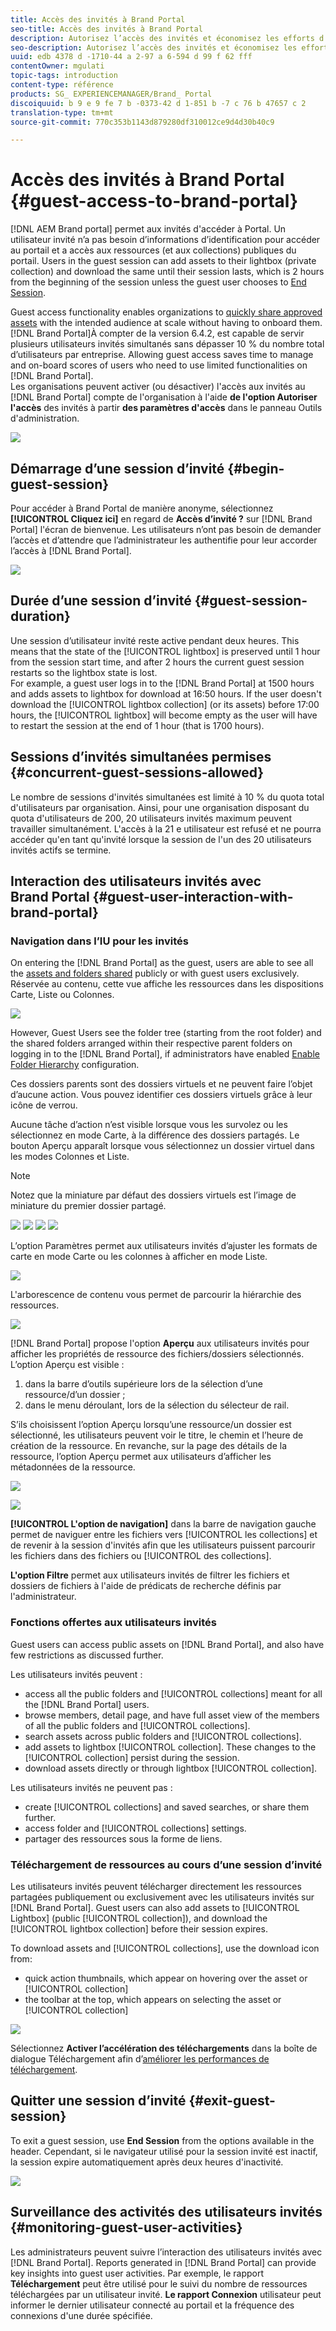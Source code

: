 ```yaml
---
title: Accès des invités à Brand Portal
seo-title: Accès des invités à Brand Portal
description: Autorisez l’accès des invités et économisez les efforts d’intégration de nombreux utilisateurs qui n’ont pas besoin d’être authentifiés.
seo-description: Autorisez l’accès des invités et économisez les efforts d’intégration de nombreux utilisateurs qui n’ont pas besoin d’être authentifiés.
uuid: edb 4378 d -1710-44 a 2-97 a 6-594 d 99 f 62 fff
contentOwner: mgulati
topic-tags: introduction
content-type: référence
products: SG_ EXPERIENCEMANAGER/Brand_ Portal
discoiquuid: b 9 e 9 fe 7 b -0373-42 d 1-851 b -7 c 76 b 47657 c 2
translation-type: tm+mt
source-git-commit: 770c353b1143d879280df310012ce9d4d30b40c9

---
```



# Accès des invités à Brand Portal {#guest-access-to-brand-portal}

[!DNL AEM Brand portal] permet aux invités d'accéder à Portal. Un utilisateur invité n’a pas besoin d’informations d’identification pour accéder au portail et a accès aux ressources (et aux collections) publiques du portail. Users in the guest session can add assets to their lightbox (private collection) and download the same until their session lasts, which is 2 hours from the beginning of the session unless the guest user chooses to [End Session](#exit-guest-session).

Guest access functionality enables organizations to [quickly share approved assets](../using/brand-portal-sharing-folders.md#how-to-share-folders) with the intended audience at scale without having to onboard them. [!DNL Brand Portal]À compter de la version 6.4.2,  est capable de servir plusieurs utilisateurs invités simultanés sans dépasser 10 % du nombre total d’utilisateurs par entreprise. Allowing guest access saves time to manage and on-board scores of users who need to use limited functionalities on [!DNL Brand Portal].\
Les organisations peuvent activer (ou désactiver) l'accès aux invités au [!DNL Brand Portal] compte de l'organisation à l'aide **de l'option Autoriser l'accès** des invités à partir **des paramètres d'accès** dans le panneau Outils d'administration.

<!--
Comment Type: annotation
Last Modified By: mgulati
Last Modified Date: 2018-08-17T10:42:59.879-0400
Removed the first para: "AEM Assets Brand Portal allows public users to enter the portal anonymously and have restricted access to the allowed public resources as guests. Organization users with guest role need not seek access and authentication from administrators."
-->

![](assets/enable-guest-access.png)

## Démarrage d’une session d’invité {#begin-guest-session}

Pour accéder à Brand Portal de manière anonyme, sélectionnez **[!UICONTROL Cliquez ici]** en regard de **Accès d’invité ?** sur [!DNL Brand Portal] l'écran de bienvenue. Les utilisateurs n’ont pas besoin de demander l’accès et d’attendre que l’administrateur les authentifie pour leur accorder l’accès à [!DNL Brand Portal].

![](assets/bp-login-screen.png)

## Durée d’une session d’invité {#guest-session-duration}

Une session d’utilisateur invité reste active pendant deux heures. This means that the state of the [!UICONTROL lightbox] is preserved until 1 hour from the session start time, and after 2 hours the current guest session restarts so the lightbox state is lost.\
For example, a guest user logs in to the [!DNL Brand Portal] at 1500 hours and adds assets to lightbox for download at 16:50 hours. If the user doesn't download the [!UICONTROL lightbox collection] (or its assets) before 17:00 hours, the [!UICONTROL lightbox] will become empty as the user will have to restart the session at the end of 1 hour (that is 1700 hours).

## Sessions d’invités simultanées permises {#concurrent-guest-sessions-allowed}

Le nombre de sessions d'invités simultanées est limité à 10 % du quota total d'utilisateurs par organisation. Ainsi, pour une organisation disposant du quota d'utilisateurs de 200, 20 utilisateurs invités maximum peuvent travailler simultanément. L'accès à la 21 e utilisateur est refusé et ne pourra accéder qu'en tant qu'invité lorsque la session de l'un des 20 utilisateurs invités actifs se termine.

## Interaction des utilisateurs invités avec Brand Portal {#guest-user-interaction-with-brand-portal}

### Navigation dans l’IU pour les invités

On entering the [!DNL Brand Portal] as the guest, users are able to see all the [assets and folders shared](../using/brand-portal-sharing-folders.md#sharefolders) publicly or with guest users exclusively. Réservée au contenu, cette vue affiche les ressources dans les dispositions Carte, Liste ou Colonnes.

![](assets/disabled-folder-hierarchy1.png)

However, Guest Users see the folder tree (starting from the root folder) and the shared folders arranged within their respective parent folders on logging in to the [!DNL Brand Portal], if administrators have enabled [Enable Folder Hierarchy](../using/brand-portal-general-configuration.md#main-pars-header-1621071021) configuration.

Ces dossiers parents sont des dossiers virtuels et ne peuvent faire l’objet d’aucune action. Vous pouvez identifier ces dossiers virtuels grâce à leur icône de verrou.

Aucune tâche d’action n’est visible lorsque vous les survolez ou les sélectionnez en mode Carte, à la différence des dossiers partagés. Le bouton Aperçu apparaît lorsque vous sélectionnez un dossier virtuel dans les modes Colonnes et Liste.

>[!NOTE]
>
>Notez que la miniature par défaut des dossiers virtuels est l’image de miniature du premier dossier partagé.

![](assets/enabled-hierarchy1.png) ![](assets/hierarchy1-nonadmin.png) ![](assets/hierarchy-nonadmin.png) ![](assets/hierarchy2-nonadmin.png)

L’option Paramètres permet aux utilisateurs invités d’ajuster les formats de carte en mode Carte ou les colonnes à afficher en mode Liste.

![](assets/nav-guest-user.png)

L'arborescence de contenu vous permet de parcourir la hiérarchie des ressources.

![](assets/guest-login-ui.png)

[!DNL Brand Portal] propose l'option **Aperçu** aux utilisateurs invités pour afficher les propriétés de ressource des fichiers/dossiers sélectionnés. L’option Aperçu est visible :

1. dans la barre d’outils supérieure lors de la sélection d’une ressource/d’un dossier ;
2. dans le menu déroulant, lors de la sélection du sélecteur de rail.

S’ils choisissent l’option Aperçu lorsqu’une ressource/un dossier est sélectionné, les utilisateurs peuvent voir le titre, le chemin et l’heure de création de la ressource. En revanche, sur la page des détails de la ressource, l’option Aperçu permet aux utilisateurs d’afficher les métadonnées de la ressource.

![](assets/overview-option-1.png)

![](assets/overview-rail-selector-1.png)

**[!UICONTROL L'option de navigation]** dans la barre de navigation gauche permet de naviguer entre les fichiers vers [!UICONTROL les collections] et de revenir à la session d'invités afin que les utilisateurs puissent parcourir les fichiers dans des fichiers ou [!UICONTROL des collections].

**L'option Filtre** permet aux utilisateurs invités de filtrer les fichiers et dossiers de fichiers à l'aide de prédicats de recherche définis par l'administrateur.

### Fonctions offertes aux utilisateurs invités

Guest users can access public assets on [!DNL Brand Portal], and also have few restrictions as discussed further.

Les utilisateurs invités peuvent :

* access all the public folders and [!UICONTROL collections] meant for all the [!DNL Brand Portal] users.
* browse members, detail page, and have full asset view of the members of all the public folders and [!UICONTROL collections].
* search assets across public folders and [!UICONTROL collections].
* add assets to lightbox [!UICONTROL collection]. These changes to the [!UICONTROL collection] persist during the session.
* download assets directly or through lightbox [!UICONTROL collection].

Les utilisateurs invités ne peuvent pas :

* create [!UICONTROL collections] and saved searches, or share them further.
* access folder and [!UICONTROL collections] settings.
* partager des ressources sous la forme de liens.

### Téléchargement de ressources au cours d’une session d’invité

Les utilisateurs invités peuvent télécharger directement les ressources partagées publiquement ou exclusivement avec les utilisateurs invités sur [!DNL Brand Portal]. Guest users can also add assets to [!UICONTROL Lightbox] (public [!UICONTROL collection]), and download the [!UICONTROL lightbox collection] before their session expires.

To download assets and [!UICONTROL collections], use the download icon from:

* quick action thumbnails, which appear on hovering over the asset or [!UICONTROL collection]
* the toolbar at the top, which appears on selecting the asset or [!UICONTROL collection]

![](assets/download-on-guest.png)

Sélectionnez **Activer l’accélération des téléchargements** dans la boîte de dialogue Téléchargement afin d’[améliorer les performances de téléchargement](../using/accelerated-download.md).

## Quitter une session d’invité {#exit-guest-session}

To exit a guest session, use **End Session** from the options available in the header. Cependant, si le navigateur utilisé pour la session invité est inactif, la session expire automatiquement après deux heures d'inactivité.

![](assets/end-guest-session.png)

## Surveillance des activités des utilisateurs invités {#monitoring-guest-user-activities}

Les administrateurs peuvent suivre l’interaction des utilisateurs invités avec [!DNL Brand Portal]. Reports generated in [!DNL Brand Portal] can provide key insights into guest user activities. Par exemple, le rapport **Téléchargement** peut être utilisé pour le suivi du nombre de ressources téléchargées par un utilisateur invité. **Le rapport Connexion** utilisateur peut informer le dernier utilisateur connecté au portail et la fréquence des connexions d'une durée spécifiée.
